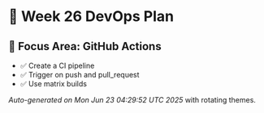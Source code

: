 # 📅 Week 26 DevOps Plan

## 🎯 Focus Area: GitHub Actions

- ✅ Create a CI pipeline
- ✅ Trigger on push and pull_request
- ✅ Use matrix builds

_Auto-generated on Mon Jun 23 04:29:52 UTC 2025_ with rotating themes.
